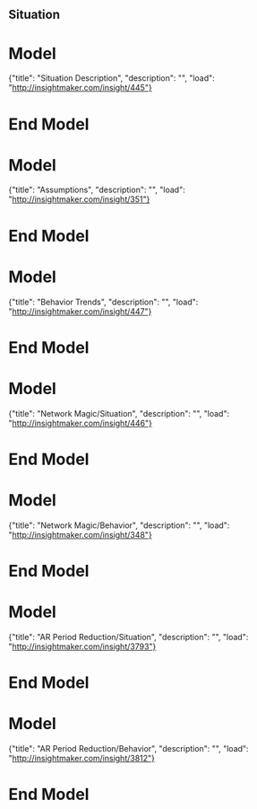 ## Situation ##

# Model
{"title": "Situation Description", "description": "", "load": "http://insightmaker.com/insight/445"}
# End Model

# Model
{"title": "Assumptions", "description": "", "load": "http://insightmaker.com/insight/351"}
# End Model

# Model
{"title": "Behavior Trends", "description": "", "load": "http://insightmaker.com/insight/447"}
# End Model

# Model
{"title": "Network Magic/Situation", "description": "", "load": "http://insightmaker.com/insight/446"}
# End Model

# Model
{"title": "Network Magic/Behavior", "description": "", "load": "http://insightmaker.com/insight/348"}
# End Model

# Model
{"title": "AR Period Reduction/Situation", "description": "", "load": "http://insightmaker.com/insight/3793"}
# End Model

# Model
{"title": "AR Period Reduction/Behavior", "description": "", "load": "http://insightmaker.com/insight/3812"}
# End Model
